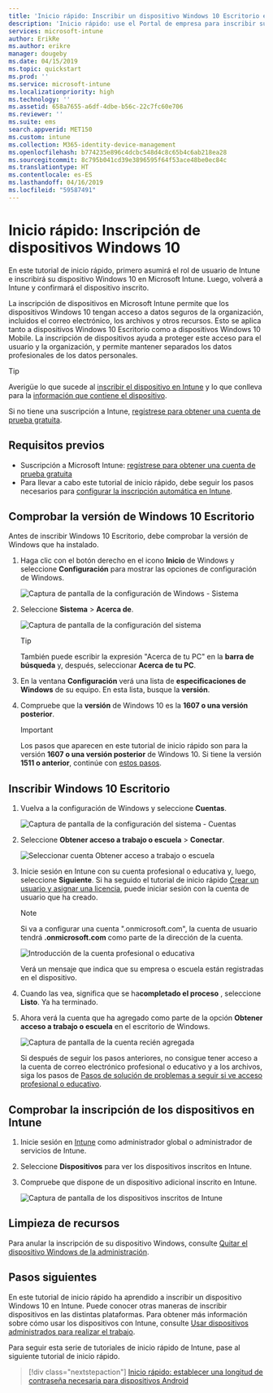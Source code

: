 ```yaml
---
title: 'Inicio rápido: Inscribir un dispositivo Windows 10 Escritorio en Microsoft Intune'
description: 'Inicio rápido: use el Portal de empresa para inscribir su dispositivo Windows 10 Escritorio en Microsoft Intune.'
services: microsoft-intune
author: ErikRe
ms.author: erikre
manager: dougeby
ms.date: 04/15/2019
ms.topic: quickstart
ms.prod: ''
ms.service: microsoft-intune
ms.localizationpriority: high
ms.technology: ''
ms.assetid: 658a7655-a6df-4dbe-b56c-22c7fc60e706
ms.reviewer: ''
ms.suite: ems
search.appverid: MET150
ms.custom: intune
ms.collection: M365-identity-device-management
ms.openlocfilehash: b774235e896c4dcbc548d4c8c65b4c6ab218ea28
ms.sourcegitcommit: 8c795b041cd39e3896595f64f53ace48be0ec84c
ms.translationtype: HT
ms.contentlocale: es-ES
ms.lasthandoff: 04/16/2019
ms.locfileid: "59587491"
---
```

# <a name="quickstart-enroll-your-windows-10-device"></a>Inicio rápido: Inscripción de dispositivos Windows 10

En este tutorial de inicio rápido, primero asumirá el rol de usuario de Intune e inscribirá su dispositivo Windows 10 en Microsoft Intune. Luego, volverá a Intune y confirmará el dispositivo inscrito.

La inscripción de dispositivos en Microsoft Intune permite que los dispositivos Windows 10 tengan acceso a datos seguros de la organización, incluidos el correo electrónico, los archivos y otros recursos. Esto se aplica tanto a dispositivos Windows 10 Escritorio como a dispositivos Windows 10 Mobile. La inscripción de dispositivos ayuda a proteger este acceso para el usuario y la organización, y permite mantener separados los datos profesionales de los datos personales.

> [!TIP]
> Averigüe lo que sucede al [inscribir el dispositivo en Intune](/intune-user-help/what-happens-if-you-install-the-company-portal-app-and-enroll-your-device-in-intune-windows) y lo que conlleva para la [información que contiene el dispositivo](/intune-user-help/what-info-can-your-company-see-when-you-enroll-your-device-in-intune).

Si no tiene una suscripción a Intune, [regístrese para obtener una cuenta de prueba gratuita](free-trial-sign-up.md).

## <a name="prerequisites"></a>Requisitos previos

- Suscripción a Microsoft Intune: [regístrese para obtener una cuenta de prueba gratuita](free-trial-sign-up.md)
- Para llevar a cabo este tutorial de inicio rápido, debe seguir los pasos necesarios para [configurar la inscripción automática en Intune](quickstart-setup-auto-enrollment.md).

## <a name="confirm-your-windows-10-desktop-version"></a>Comprobar la versión de Windows 10 Escritorio

Antes de inscribir Windows 10 Escritorio, debe comprobar la versión de Windows que ha instalado.

1. Haga clic con el botón derecho en el icono **Inicio** de Windows y seleccione **Configuración** para mostrar las opciones de configuración de Windows.

   ![Captura de pantalla de la configuración de Windows - Sistema](media/quickstart-enroll-windows-device/quickstart-enroll-windows-device-01.png)

2. Seleccione **Sistema** > **Acerca de**. 

   ![Captura de pantalla de la configuración del sistema](media/quickstart-enroll-windows-device/quickstart-enroll-windows-device-02.png)

    > [!TIP]
    > También puede escribir la expresión "Acerca de tu PC" en la **barra de búsqueda** y, después, seleccionar **Acerca de tu PC**.

3. En la ventana **Configuración** verá una lista de **especificaciones de Windows** de su equipo. En esta lista, busque la **versión**.

4. Compruebe que la **versión** de Windows 10 es la **1607 o una versión posterior**.

    > [!IMPORTANT]
    > Los pasos que aparecen en este tutorial de inicio rápido son para la versión **1607 o una versión posterior** de Windows 10. Si tiene la versión **1511 o anterior**, continúe con [estos pasos](/intune-user-help/enroll-windows-10-device).  

## <a name="enroll-windows-10-desktop"></a>Inscribir Windows 10 Escritorio

1. Vuelva a la configuración de Windows y seleccione **Cuentas**.

   ![Captura de pantalla de la configuración del sistema - Cuentas](media/quickstart-enroll-windows-device/quickstart-enroll-windows-device-03.png)

2. Seleccione **Obtener acceso a trabajo o escuela** > **Conectar**.

    ![Seleccionar cuenta Obtener acceso a trabajo o escuela](media/quickstart-enroll-windows-device/quickstart-enroll-windows-device-04.png)

3. Inicie sesión en Intune con su cuenta profesional o educativa y, luego, seleccione **Siguiente**. Si ha seguido el tutorial de inicio rápido [Crear un usuario y asignar una licencia](quickstart-create-user.md), puede iniciar sesión con la cuenta de usuario que ha creado.

    > [!NOTE]
    > Si va a configurar una cuenta ".onmicrosoft.com", la cuenta de usuario tendrá **.onmicrosoft.com** como parte de la dirección de la cuenta. 

   ![Introducción de la cuenta profesional o educativa](media/quickstart-enroll-windows-device/quickstart-enroll-windows-device-05.png)

    Verá un mensaje que indica que su empresa o escuela están registradas en el dispositivo.

4. Cuando las vea, significa que se ha**completado el proceso** , seleccione **Listo**. Ya ha terminado.

5. Ahora verá la cuenta que ha agregado como parte de la opción **Obtener acceso a trabajo o escuela** en el escritorio de Windows.

   ![Captura de pantalla de la cuenta recién agregada](media/quickstart-enroll-windows-device/quickstart-enroll-windows-device-06.png)

    Si después de seguir los pasos anteriores, no consigue tener acceso a la cuenta de correo electrónico profesional o educativo y a los archivos, siga los pasos de [Pasos de solución de problemas a seguir si ve acceso profesional o educativo](/intune-user-help/troubleshoot-your-windows-10-device-windows#troubleshooting-steps-to-follow-if-you-see-access-work-or-school).

## <a name="confirm-your-device-enrollment-in-intune"></a>Comprobar la inscripción de los dispositivos en Intune

1. Inicie sesión en [Intune](https://aka.ms/intuneportal) como administrador global o administrador de servicios de Intune.
2. Seleccione **Dispositivos** para ver los dispositivos inscritos en Intune.
3. Compruebe que dispone de un dispositivo adicional inscrito en Intune.

   ![Captura de pantalla de los dispositivos inscritos de Intune](media/quickstart-enroll-windows-device/quickstart-enroll-windows-device-07.png)

## <a name="clean-up-resources"></a>Limpieza de recursos

Para anular la inscripción de su dispositivo Windows, consulte [Quitar el dispositivo Windows de la administración](/intune-user-help/unenroll-your-device-from-intune-windows).

## <a name="next-steps"></a>Pasos siguientes

En este tutorial de inicio rápido ha aprendido a inscribir un dispositivo Windows 10 en Intune. Puede conocer otras maneras de inscribir dispositivos en las distintas plataformas. Para obtener más información sobre cómo usar los dispositivos con Intune, consulte [Usar dispositivos administrados para realizar el trabajo](/intune-user-help/use-managed-devices-to-get-work-done).

Para seguir esta serie de tutoriales de inicio rápido de Intune, pase al siguiente tutorial de inicio rápido.

> [!div class="nextstepaction"]
> [Inicio rápido: establecer una longitud de contraseña necesaria para dispositivos Android](quickstart-set-password-length-android.md)
